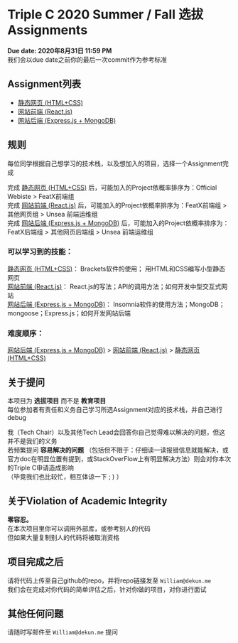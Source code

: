 # Triple C 2020 Summer / Fall 选拔 Assignments

**Due date: 2020年8月31日 11:59 PM**  
我们会以due date之前你的最后一次commit作为参考标准

## Assignment列表
- [静态网页 (HTML+CSS)](https://github.com/dekunma/TripleC_20Summer_PreAssignments/tree/master/HTML-starter)
- [网站前端 (React.js)](https://github.com/dekunma/TripleC_20Summer_PreAssignments/tree/master/weather-app-starter)
- [网站后端 (Express.js + MongoDB)](https://github.com/dekunma/TripleC_20Summer_PreAssignments/tree/master/Express-starter)

## 规则
每位同学根据自己想学习的技术栈，以及想加入的项目，选择一个Assignment完成  
  
完成 [静态网页 (HTML+CSS)](https://github.com/dekunma/TripleC_20Summer_PreAssignments/tree/master/HTML-starter) 后，可能加入的Project依概率排序为：Official Webiste > FeatX前端组  
完成 [网站前端 (React.js)](https://github.com/dekunma/TripleC_20Summer_PreAssignments/tree/master/weather-app-starter) 后，可能加入的Project依概率排序为：FeatX前端组 > 其他网页组 > Unsea 前端运维组  
完成 [网站后端 (Express.js + MongoDB)](https://github.com/dekunma/TripleC_20Summer_PreAssignments/tree/master/Express-starter) 后，可能加入的Project依概率排序为：FeatX后端组 > 其他网页后端组 > Unsea 前端运维组   
  
### 可以学习到的技能：
[静态网页 (HTML+CSS)](https://github.com/dekunma/TripleC_20Summer_PreAssignments/tree/master/HTML-starter)： Brackets软件的使用； 用HTML和CSS编写小型静态网页  
[网站前端 (React.js)](https://github.com/dekunma/TripleC_20Summer_PreAssignments/tree/master/weather-app-starter)： React.js的写法；API的调用方法；如何开发中型交互式网站  
[网站后端 (Express.js + MongoDB)](https://github.com/dekunma/TripleC_20Summer_PreAssignments/tree/master/Express-starter)： Insomnia软件的使用方法；MongoDB；mongoose；Express.js；如何开发网站后端  

  
### 难度顺序：  
[网站后端 (Express.js + MongoDB)](https://github.com/dekunma/TripleC_20Summer_PreAssignments/tree/master/Express-starter) > [网站前端 (React.js)](https://github.com/dekunma/TripleC_20Summer_PreAssignments/tree/master/weather-app-starter) > [静态网页 (HTML+CSS)](https://github.com/dekunma/TripleC_20Summer_PreAssignments/tree/master/HTML-starter)  

## 关于提问
本项目为 **选拔项目** 而不是 **教育项目**  
每位参加者有责任和义务自己学习所选Assignment对应的技术栈，并自己进行debug  
  
我（Tech Chair）以及其他Tech Lead会回答你自己觉得难以解决的问题，但这并不是我们的义务  
若频繁提问 **容易解决的问题** （包括但不限于：仔细读一读报错信息就能解决，或官方doc在明显位置有提到，或StackOverFlow上有明显解决方法）则会对你本次的Triple C申请造成影响  
（毕竟我们也比较忙，相互体谅一下 ; ) ）

## 关于Violation of Academic Integrity
**零容忍。**  
在本次项目里你可以调用外部库，或参考别人的代码  
但如果大量复制别人的代码将被取消资格  
  
## 项目完成之后
请将代码上传至自己github的repo，并将repo链接发至 ```William@dekun.me```  
我们会在完成对你代码的简单评估之后，针对你做的项目，对你进行面试

## 其他任何问题
请随时写邮件至 ```William@dekun.me``` 提问